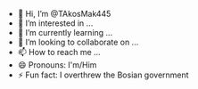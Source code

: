 - 👋 Hi, I’m @TAkosMak445
- 👀 I’m interested in ...
- 🌱 I’m currently learning ...
- 💞️ I’m looking to collaborate on ...
- 📫 How to reach me ...
- 😄 Pronouns: I'm/Him
- ⚡ Fun fact: I overthrew the Bosian government

<!---
TAkosMak445/TAkosMak445 is a ✨ special ✨ repository because its `README.md` (this file) appears on your GitHub profile.
You can click the Preview link to take a look at your changes.
--->
